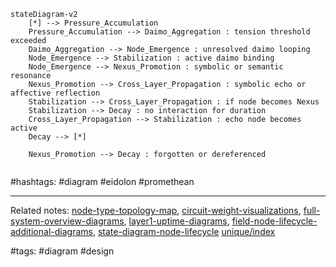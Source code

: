 ```mermaid
stateDiagram-v2
    [*] --> Pressure_Accumulation
    Pressure_Accumulation --> Daimo_Aggregation : tension threshold exceeded
    Daimo_Aggregation --> Node_Emergence : unresolved daimo looping
    Node_Emergence --> Stabilization : active daimo binding
    Node_Emergence --> Nexus_Promotion : symbolic or semantic resonance
    Nexus_Promotion --> Cross_Layer_Propagation : symbolic echo or affective reflection
    Stabilization --> Cross_Layer_Propagation : if node becomes Nexus
    Stabilization --> Decay : no interaction for duration
    Cross_Layer_Propagation --> Stabilization : echo node becomes active
    Decay --> [*]

    Nexus_Promotion --> Decay : forgotten or dereferenced


```

#hashtags: #diagram #eidolon #promethean

---

Related notes: [node-type-topology-map](node-type-topology-map.md), [circuit-weight-visualizations](circuit-weight-visualizations.md), [full-system-overview-diagrams](full-system-overview-diagrams.md), [layer1-uptime-diagrams](layer1-uptime-diagrams.md), [field-node-lifecycle-additional-diagrams](field-node-lifecycle-additional-diagrams.md), [state-diagram-node-lifecycle](state-diagram-node-lifecycle.md) [unique/index](../../unique/index.md)

#tags: #diagram #design
